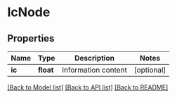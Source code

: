 # IcNode

## Properties
Name | Type | Description | Notes
------------ | ------------- | ------------- | -------------
**ic** | **float** | Information content | [optional] 

[[Back to Model list]](../README.md#documentation-for-models) [[Back to API list]](../README.md#documentation-for-api-endpoints) [[Back to README]](../README.md)

